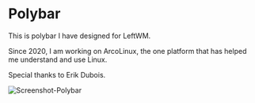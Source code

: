 # Polybar

This is polybar I have designed for LeftWM. 

Since 2020, I am working on ArcoLinux, the one platform that has helped me understand and use Linux. 

Special thanks to Erik Dubois.

![Screenshot-Polybar](https://user-images.githubusercontent.com/23400899/235455188-43c81edb-4835-4644-a3e7-e4dd088132af.png)

